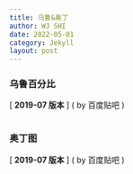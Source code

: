 ```yaml
---
title: 乌鲁&奥丁
author: WJ SHI
date: 2022-05-01
category: Jekyll
layout: post
---
```


### 乌鲁百分比

[ **2019-07 版本** ]    ( by 百度贴吧 )

<img src="https://www.nextstepone.ltd/mff/images/wulu1.jpg" alt="" referrerpolicy="no-referrer">



### 奥丁图

[ **2019-07 版本** ]    ( by 百度贴吧 )

<img src="https://www.nextstepone.ltd/mff/images/wulu2.jpg" alt="" referrerpolicy="no-referrer">

